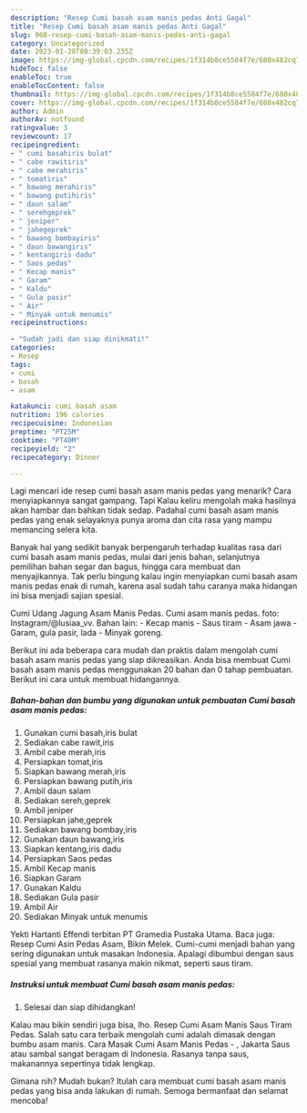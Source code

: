 ```yaml
---
description: "Resep Cumi basah asam manis pedas Anti Gagal"
title: "Resep Cumi basah asam manis pedas Anti Gagal"
slug: 968-resep-cumi-basah-asam-manis-pedas-anti-gagal
category: Uncategorized
date: 2023-01-28T08:39:03.235Z
image: https://img-global.cpcdn.com/recipes/1f314b8ce5584f7e/680x482cq70/cumi-basah-asam-manis-pedas-foto-resep-utama.jpg
hideToc: false
enableToc: true
enableTocContent: false
thumbnail: https://img-global.cpcdn.com/recipes/1f314b8ce5584f7e/680x482cq70/cumi-basah-asam-manis-pedas-foto-resep-utama.jpg
cover: https://img-global.cpcdn.com/recipes/1f314b8ce5584f7e/680x482cq70/cumi-basah-asam-manis-pedas-foto-resep-utama.jpg
author: Admin
authorAv: notfound
ratingvalue: 3
reviewcount: 17
recipeingredient:
- " cumi basahiris bulat"
- " cabe rawitiris"
- " cabe merahiris"
- " tomatiris"
- " bawang merahiris"
- " bawang putihiris"
- " daun salam"
- " serehgeprek"
- " jeniper"
- " jahegeprek"
- " bawang bombayiris"
- " daun bawangiris"
- " kentangiris dadu"
- " Saos pedas"
- " Kecap manis"
- " Garam"
- " Kaldu"
- " Gula pasir"
- " Air"
- " Minyak untuk menumis"
recipeinstructions:

- "Sudah jadi dan siap dinikmati!"
categories:
- Resep
tags:
- cumi
- basah
- asam

katakunci: cumi basah asam 
nutrition: 196 calories
recipecuisine: Indonesian
preptime: "PT25M"
cooktime: "PT40M"
recipeyield: "2"
recipecategory: Dinner

---
```



Lagi mencari ide resep cumi basah asam manis pedas yang menarik? Cara menyiapkannya sangat gampang. Tapi Kalau keliru mengolah maka hasilnya akan hambar dan bahkan tidak sedap. Padahal cumi basah asam manis pedas yang enak selayaknya punya aroma dan cita rasa yang mampu memancing selera kita.


Banyak hal yang sedikit banyak berpengaruh terhadap kualitas rasa dari cumi basah asam manis pedas, mulai dari jenis bahan, selanjutnya pemilihan bahan segar dan bagus, hingga cara membuat dan menyajikannya. Tak perlu bingung kalau ingin menyiapkan cumi basah asam manis pedas enak di rumah, karena asal sudah tahu caranya maka hidangan ini bisa menjadi sajian spesial.

Cumi Udang Jagung Asam Manis Pedas. Cumi asam manis pedas. foto: Instagram/@lusiaa_vv. Bahan lain: - Kecap manis - Saus tiram - Asam jawa - Garam, gula pasir, lada - Minyak goreng.


Berikut ini ada beberapa cara mudah dan praktis dalam mengolah cumi basah asam manis pedas yang siap dikreasikan. Anda bisa membuat Cumi basah asam manis pedas menggunakan 20 bahan dan 0 tahap pembuatan. Berikut ini cara untuk membuat hidangannya.

<!--inarticleads1-->

##### Bahan-bahan dan bumbu yang digunakan untuk pembuatan Cumi basah asam manis pedas:

1. Gunakan  cumi basah,iris bulat
1. Sediakan  cabe rawit,iris
1. Ambil  cabe merah,iris
1. Persiapkan  tomat,iris
1. Siapkan  bawang merah,iris
1. Persiapkan  bawang putih,iris
1. Ambil  daun salam
1. Sediakan  sereh,geprek
1. Ambil  jeniper
1. Persiapkan  jahe,geprek
1. Sediakan  bawang bombay,iris
1. Gunakan  daun bawang,iris
1. Siapkan  kentang,iris dadu
1. Persiapkan  Saos pedas
1. Ambil  Kecap manis
1. Siapkan  Garam
1. Gunakan  Kaldu
1. Sediakan  Gula pasir
1. Ambil  Air
1. Sediakan  Minyak untuk menumis


Yekti Hartanti Effendi terbitan PT Gramedia Pustaka Utama. Baca juga: Resep Cumi Asin Pedas Asam, Bikin Melek. Cumi-cumi menjadi bahan yang sering digunakan untuk masakan Indonesia. Apalagi dibumbui dengan saus spesial yang membuat rasanya makin nikmat, seperti saus tiram. 

<!--inarticleads2-->

##### Instruksi untuk membuat Cumi basah asam manis pedas:


1. Selesai dan siap dihidangkan!

Kalau mau bikin sendiri juga bisa, lho. Resep Cumi Asam Manis Saus Tiram Pedas. Salah satu cara terbaik mengolah cumi adalah dimasak dengan bumbu asam manis. Cara Masak Cumi Asam Manis Pedas - , Jakarta Saus atau sambal sangat beragam di Indonesia. Rasanya tanpa saus, makanannya sepertinya tidak lengkap. 

Gimana nih? Mudah bukan? Itulah cara membuat cumi basah asam manis pedas yang bisa anda lakukan di rumah. Semoga bermanfaat dan selamat mencoba!
